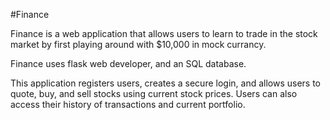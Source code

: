 #Finance

Finance is a web application that allows users to learn to trade in the stock market by first playing around with $10,000 in mock currancy.

Finance uses flask web developer, and an SQL database.

This application registers users, creates a secure login, and allows users to quote, buy, and sell stocks using current stock prices. Users can also access their history of transactions and current portfolio.